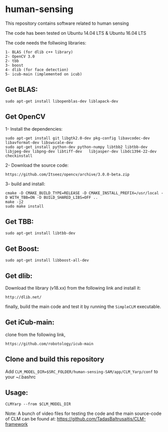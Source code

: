 # human-sensing
This repository contains software related to human sensing

The code has been tested on Ubuntu 14.04 LTS & Ubuntu 16.04 LTS

The code needs the follwoing libraries:

    1- BLAS (for dlib c++ library)
    2- OpenCV 3.0
    2- tbb
    3- boost
    4- dlib (for face detection)
    5- icub-main (implemented on icub)

## Get BLAS:

    sudo apt-get install libopenblas-dev liblapack-dev 

## Get OpenCV
1- Install the dependencies:

    sudo apt-get install git libgtk2.0-dev pkg-config libavcodec-dev libavformat-dev libswscale-dev
    sudo apt-get install python-dev python-numpy libtbb2 libtbb-dev libjpeg-dev libpng-dev libtiff-dev   libjasper-dev libdc1394-22-dev checkinstall
  
2- Download the source code: 

    https://github.com/Itseez/opencv/archive/3.0.0-beta.zip

3- build and install:

    cmake -D CMAKE_BUILD_TYPE=RELEASE -D CMAKE_INSTALL_PREFIX=/usr/local -D WITH_TBB=ON -D BUILD_SHARED_LIBS=OFF ..
    make -j2
    sudo make install	

## Get TBB:

    sudo apt-get install libtbb-dev

## Get Boost:

    sudo apt-get install libboost-all-dev
    
## Get dlib:

Download the library (v18.xx) from the following link and install it:

    http://dlib.net/ 


finally, build the main code and test it by running the `SimpleCLM` executable. 
  
## Get iCub-main:

clone from the following link,

    https://github.com/robotology/icub-main

## Clone and build this repository

Add `CLM_MODEL_DIR=$SRC_FOLDER/human-sensing-SAM/app/CLM_Yarp/conf` to your ~/.bashrc

## Usage:
`CLMYarp --from $CLM_MODEL_DIR`


Note: A bunch of video files for testing the code and the main source-code of CLM can be found at:
https://github.com/TadasBaltrusaitis/CLM-framework


